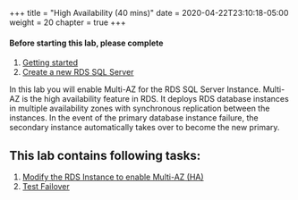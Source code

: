 +++
title = "High Availability (40 mins)"
date = 2020-04-22T23:10:18-05:00
weight = 20
chapter = true
+++

#### Before starting this lab, please complete
1. [Getting started](lab0.html)
2. [Create a new RDS SQL Server](lab1.html)

<div align="left">In this lab you will enable Multi-AZ for the RDS SQL Server Instance. Multi-AZ is the high availability feature in RDS. It deploys RDS database instances in multiple availability zones with synchronous replication between the instances. In the event of the primary database instance failure, the secondary instance automatically takes over to become the new primary.</div>  

## This lab contains following tasks:
1. [Modify the RDS Instance to enable Multi-AZ (HA)](lab2/1_enablemultiaz.html)
2. [Test Failover](lab2/2_failover.html)